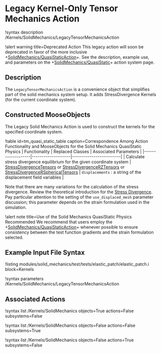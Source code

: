 # Legacy Kernel-Only Tensor Mechanics Action

!syntax description /Kernels/SolidMechanics/LegacyTensorMechanicsAction

!alert warning title=Deprecated Action
This legacy action will soon be deprecated in favor of the more inclusive
+[SolidMechanics/QuasiStaticAction](/Physics/SolidMechanics/QuasiStatic/index.md)+.
See the description, example use, and parameters on the
+[SolidMechanics/QuasiStatic](/Physics/SolidMechanics/QuasiStatic/index.md)+ action system page.

## Description

The `LegacyTensorMechanicsAction` is a convenience object that simplifies part of
the solid mechanics system setup. It adds StressDivergence Kernels (for the
current coordinate system).

## Constructed MooseObjects

The Legacy Solid Mechanics Action is used to construct the kernels for the
specified coordinate system.

!table id=tm_quasi_static_table caption=Correspondence Among Action Functionality and MooseObjects for the Solid Mechanics QuasiStatic Physics
| Functionality     | Replaced Classes   | Associated Parameters   |
|-------------------|--------------------|-------------------------|
| Calculate stress divergence equilibrium for the given coordinate system | [StressDivergenceTensors](/StressDivergenceTensors.md) or [StressDivergenceRZTensors](/StressDivergenceRZTensors.md) or [StressDivergenceRSphericalTensors](/StressDivergenceRSphericalTensors.md) | `displacements` : a string of the displacement field variables |

Note that there are many variations for the calculation of the stress divergence.
Review the theoretical introduction for the
[Stress Divergence](solid_mechanics/StressDivergence.md).
Pay particular attention to the setting of the `use_displaced_mesh` parameter
discussion; this parameter depends on the strain formulation used in the simulation.

!alert note title=Use of the Solid Mechanics QuasiStatic Physics Recommended
We recommend that users employ the +[SolidMechanics/QuasiStaticAction](/Physics/SolidMechanics/QuasiStatic/index.md)+
whenever possible to ensure consistency between the test function gradients and
the strain formulation selected.

## Example Input File Syntax

!listing modules/solid_mechanics/test/tests/elastic_patch/elastic_patch.i block=Kernels

!syntax parameters /Kernels/SolidMechanics/LegacyTensorMechanicsAction

## Associated Actions

!syntax list /Kernels/SolidMechanics objects=True actions=False subsystems=False

!syntax list /Kernels/SolidMechanics objects=False actions=False subsystems=True

!syntax list /Kernels/SolidMechanics objects=False actions=True subsystems=False
